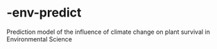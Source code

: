 # -env-predict
Prediction model of the influence of climate change on plant survival in Environmental Science
